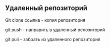 ## Удаленный репозиторий

Git clone ссылка - копия репозитория

git push - направить в удаленный репозиторий

git puii - забрать из удаленного репозитория